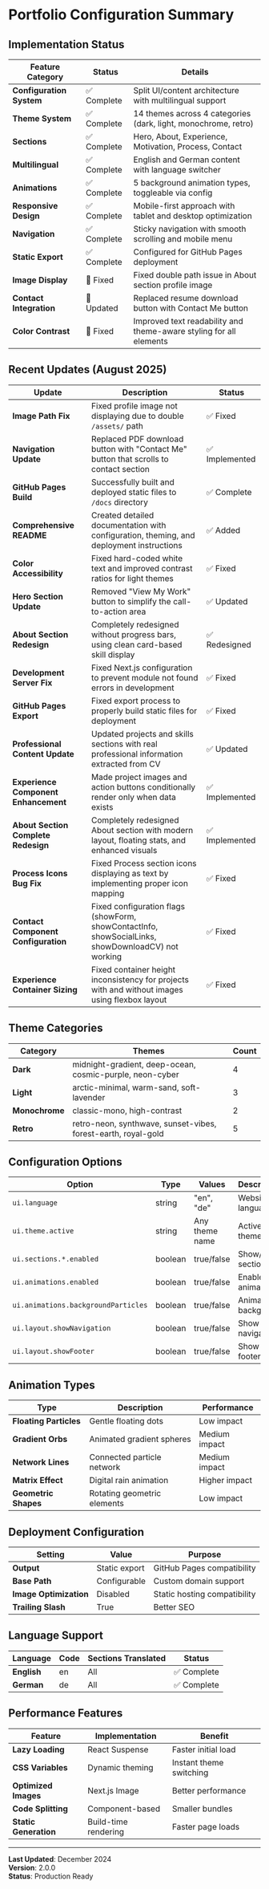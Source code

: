 # Portfolio Configuration Summary

## Implementation Status

| Feature Category | Status | Details |
|------------------|--------|---------|
| **Configuration System** | ✅ Complete | Split UI/content architecture with multilingual support |
| **Theme System** | ✅ Complete | 14 themes across 4 categories (dark, light, monochrome, retro) |
| **Sections** | ✅ Complete | Hero, About, Experience, Motivation, Process, Contact |
| **Multilingual** | ✅ Complete | English and German content with language switcher |
| **Animations** | ✅ Complete | 5 background animation types, toggleable via config |
| **Responsive Design** | ✅ Complete | Mobile-first approach with tablet and desktop optimization |
| **Navigation** | ✅ Complete | Sticky navigation with smooth scrolling and mobile menu |
| **Static Export** | ✅ Complete | Configured for GitHub Pages deployment |
| **Image Display** | 🔧 Fixed | Fixed double path issue in About section profile image |
| **Contact Integration** | 🔧 Updated | Replaced resume download button with Contact Me button |
| **Color Contrast** | 🔧 Fixed | Improved text readability and theme-aware styling for all elements |

## Recent Updates (August 2025)

| Update | Description | Status |
|--------|-------------|--------|
| **Image Path Fix** | Fixed profile image not displaying due to double `/assets/` path | ✅ Fixed |
| **Navigation Update** | Replaced PDF download button with "Contact Me" button that scrolls to contact section | ✅ Implemented |
| **GitHub Pages Build** | Successfully built and deployed static files to `/docs` directory | ✅ Complete |
| **Comprehensive README** | Created detailed documentation with configuration, theming, and deployment instructions | ✅ Added |
| **Color Accessibility** | Fixed hard-coded white text and improved contrast ratios for light themes | ✅ Fixed |
| **Hero Section Update** | Removed "View My Work" button to simplify the call-to-action area | ✅ Updated |
| **About Section Redesign** | Completely redesigned without progress bars, using clean card-based skill display | ✅ Redesigned |
| **Development Server Fix** | Fixed Next.js configuration to prevent module not found errors in development | ✅ Fixed |
| **GitHub Pages Export** | Fixed export process to properly build static files for deployment | ✅ Fixed |
| **Professional Content Update** | Updated projects and skills sections with real professional information extracted from CV | ✅ Updated |
| **Experience Component Enhancement** | Made project images and action buttons conditionally render only when data exists | ✅ Implemented |
| **About Section Complete Redesign** | Completely redesigned About section with modern layout, floating stats, and enhanced visuals | ✅ Implemented |
| **Process Icons Bug Fix** | Fixed Process section icons displaying as text by implementing proper icon mapping | ✅ Fixed |
| **Contact Component Configuration** | Fixed configuration flags (showForm, showContactInfo, showSocialLinks, showDownloadCV) not working | ✅ Fixed |
| **Experience Container Sizing** | Fixed container height inconsistency for projects with and without images using flexbox layout | ✅ Fixed |

## Theme Categories

| Category | Themes | Count |
|----------|--------|-------|
| **Dark** | midnight-gradient, deep-ocean, cosmic-purple, neon-cyber | 4 |
| **Light** | arctic-minimal, warm-sand, soft-lavender | 3 |
| **Monochrome** | classic-mono, high-contrast | 2 |
| **Retro** | retro-neon, synthwave, sunset-vibes, forest-earth, royal-gold | 5 |

## Configuration Options

| Option | Type | Values | Description |
|--------|------|--------|-------------|
| `ui.language` | string | "en", "de" | Website language |
| `ui.theme.active` | string | Any theme name | Active color theme |
| `ui.sections.*.enabled` | boolean | true/false | Show/hide sections |
| `ui.animations.enabled` | boolean | true/false | Enable animations |
| `ui.animations.backgroundParticles` | boolean | true/false | Animated background |
| `ui.layout.showNavigation` | boolean | true/false | Show navigation |
| `ui.layout.showFooter` | boolean | true/false | Show footer |

## Animation Types

| Type | Description | Performance |
|------|-------------|-------------|
| **Floating Particles** | Gentle floating dots | Low impact |
| **Gradient Orbs** | Animated gradient spheres | Medium impact |
| **Network Lines** | Connected particle network | Medium impact |
| **Matrix Effect** | Digital rain animation | Higher impact |
| **Geometric Shapes** | Rotating geometric elements | Low impact |

## Deployment Configuration

| Setting | Value | Purpose |
|---------|-------|---------|
| **Output** | Static export | GitHub Pages compatibility |
| **Base Path** | Configurable | Custom domain support |
| **Image Optimization** | Disabled | Static hosting compatibility |
| **Trailing Slash** | True | Better SEO |

## Language Support

| Language | Code | Sections Translated | Status |
|----------|------|-------------------|--------|
| **English** | en | All | ✅ Complete |
| **German** | de | All | ✅ Complete |

## Performance Features

| Feature | Implementation | Benefit |
|---------|---------------|---------|
| **Lazy Loading** | React Suspense | Faster initial load |
| **CSS Variables** | Dynamic theming | Instant theme switching |
| **Optimized Images** | Next.js Image | Better performance |
| **Code Splitting** | Component-based | Smaller bundles |
| **Static Generation** | Build-time rendering | Faster page loads |

---

**Last Updated**: December 2024  
**Version**: 2.0.0  
**Status**: Production Ready
